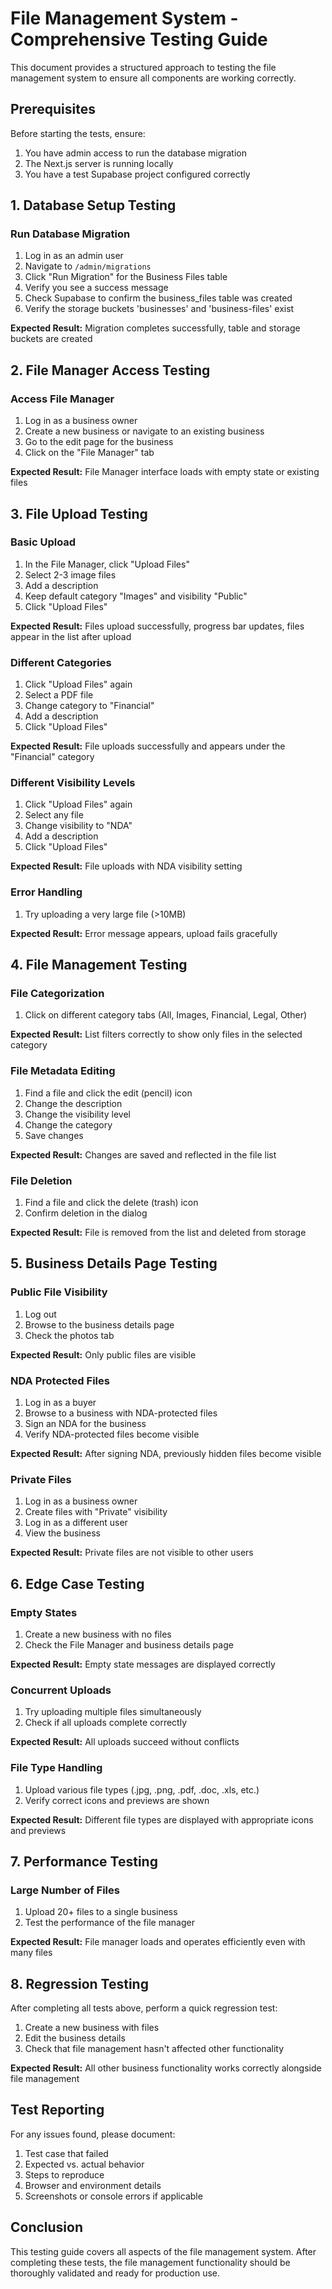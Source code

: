 # File Management System - Comprehensive Testing Guide

This document provides a structured approach to testing the file management system to ensure all components are working correctly.

## Prerequisites

Before starting the tests, ensure:

1. You have admin access to run the database migration
2. The Next.js server is running locally
3. You have a test Supabase project configured correctly

## 1. Database Setup Testing

### Run Database Migration

1. Log in as an admin user
2. Navigate to `/admin/migrations`
3. Click "Run Migration" for the Business Files table
4. Verify you see a success message
5. Check Supabase to confirm the business_files table was created
6. Verify the storage buckets 'businesses' and 'business-files' exist

**Expected Result:** Migration completes successfully, table and storage buckets are created

## 2. File Manager Access Testing

### Access File Manager

1. Log in as a business owner
2. Create a new business or navigate to an existing business
3. Go to the edit page for the business
4. Click on the "File Manager" tab

**Expected Result:** File Manager interface loads with empty state or existing files

## 3. File Upload Testing

### Basic Upload

1. In the File Manager, click "Upload Files"
2. Select 2-3 image files
3. Add a description
4. Keep default category "Images" and visibility "Public"
5. Click "Upload Files"

**Expected Result:** Files upload successfully, progress bar updates, files appear in the list after upload

### Different Categories

1. Click "Upload Files" again
2. Select a PDF file
3. Change category to "Financial"
4. Add a description
5. Click "Upload Files"

**Expected Result:** File uploads successfully and appears under the "Financial" category

### Different Visibility Levels

1. Click "Upload Files" again
2. Select any file
3. Change visibility to "NDA"
4. Add a description
5. Click "Upload Files"

**Expected Result:** File uploads with NDA visibility setting

### Error Handling

1. Try uploading a very large file (>10MB)

**Expected Result:** Error message appears, upload fails gracefully

## 4. File Management Testing

### File Categorization

1. Click on different category tabs (All, Images, Financial, Legal, Other)

**Expected Result:** List filters correctly to show only files in the selected category

### File Metadata Editing

1. Find a file and click the edit (pencil) icon
2. Change the description
3. Change the visibility level
4. Change the category
5. Save changes

**Expected Result:** Changes are saved and reflected in the file list

### File Deletion

1. Find a file and click the delete (trash) icon
2. Confirm deletion in the dialog

**Expected Result:** File is removed from the list and deleted from storage

## 5. Business Details Page Testing

### Public File Visibility

1. Log out
2. Browse to the business details page
3. Check the photos tab

**Expected Result:** Only public files are visible

### NDA Protected Files

1. Log in as a buyer
2. Browse to a business with NDA-protected files
3. Sign an NDA for the business
4. Verify NDA-protected files become visible

**Expected Result:** After signing NDA, previously hidden files become visible

### Private Files

1. Log in as a business owner
2. Create files with "Private" visibility
3. Log in as a different user
4. View the business

**Expected Result:** Private files are not visible to other users

## 6. Edge Case Testing

### Empty States

1. Create a new business with no files
2. Check the File Manager and business details page

**Expected Result:** Empty state messages are displayed correctly

### Concurrent Uploads

1. Try uploading multiple files simultaneously
2. Check if all uploads complete correctly

**Expected Result:** All uploads succeed without conflicts

### File Type Handling

1. Upload various file types (.jpg, .png, .pdf, .doc, .xls, etc.)
2. Verify correct icons and previews are shown

**Expected Result:** Different file types are displayed with appropriate icons and previews

## 7. Performance Testing

### Large Number of Files

1. Upload 20+ files to a single business
2. Test the performance of the file manager

**Expected Result:** File manager loads and operates efficiently even with many files

## 8. Regression Testing

After completing all tests above, perform a quick regression test:

1. Create a new business with files
2. Edit the business details
3. Check that file management hasn't affected other functionality

**Expected Result:** All other business functionality works correctly alongside file management

## Test Reporting

For any issues found, please document:

1. Test case that failed
2. Expected vs. actual behavior
3. Steps to reproduce
4. Browser and environment details
5. Screenshots or console errors if applicable

## Conclusion

This testing guide covers all aspects of the file management system. After completing these tests, the file management functionality should be thoroughly validated and ready for production use.